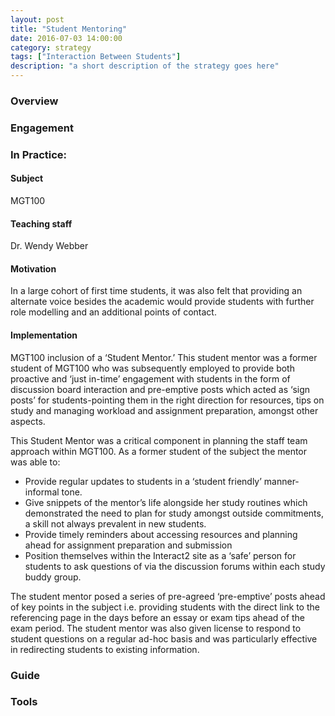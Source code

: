 ```yaml
---
layout: post
title: "Student Mentoring"
date: 2016-07-03 14:00:00
category: strategy
tags: ["Interaction Between Students"] 
description: "a short description of the strategy goes here"
---
```


### Overview

### Engagement

### In Practice:

#### Subject
MGT100

#### Teaching staff 
Dr. Wendy Webber 

#### Motivation
In a large cohort of first time students, it was also felt that providing an alternate voice besides the academic would provide students with further role modelling and an additional points of contact. 

#### Implementation
MGT100 inclusion of a ‘Student Mentor.’ This student mentor was a former student of MGT100 who was subsequently employed to provide both proactive and ‘just in-time’ engagement with students in the form of discussion board interaction and pre-emptive posts which acted as ‘sign posts’ for students-pointing them in the right direction for resources, tips on study and managing workload and assignment preparation, amongst other aspects. 

This Student Mentor was a critical component in planning the staff team approach within MGT100. As a former student of the subject the mentor was able to:

-  Provide regular updates to students in a ‘student friendly’ manner-informal tone.
- Give snippets of the mentor’s life alongside her study routines  which demonstrated the need to plan for study amongst outside commitments, a skill not always prevalent in new students.
- Provide timely reminders about accessing resources and planning ahead for assignment preparation and submission
- Position themselves within the Interact2 site as a ‘safe’ person for students to ask questions of via the discussion forums within each study buddy group. 

The student mentor posed a series of pre-agreed ‘pre-emptive’ posts ahead of key points in the subject i.e. providing students with the direct link to the referencing page in the days before an essay or exam tips ahead of the exam period. The student mentor was also given license to respond to student questions on a regular ad-hoc basis and was particularly effective in redirecting students to existing information. 

### Guide

### Tools